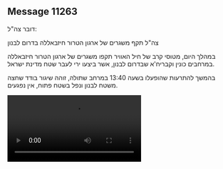 ## Message 11263

דובר צה"ל:

צה"ל תקף משגרים של ארגון הטרור חיזבאללה בדרום לבנון

במהלך היום, מטוסי קרב של חיל האוויר תקפו משגרים של ארגון הטרור חיזבאללה במרחבים כונין וקבריח'א שבדרום לבנון, אשר ביצעו ירי לעבר שטח מדינת ישראל.

בהמשך להתרעות שהופעלו בשעה 13:40 במרחב שתולה, זוהה שיגור בודד שחצה משטח לבנון ונפל בשטח פתוח, אין נפגעים.

![Video](https://data.iron-swords.co.il/2024/September/04/11263/11263_media.mp4)
